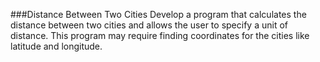 ###Distance Between Two Cities
Develop a program that calculates the distance between two cities and allows the user to specify a unit of distance. This program may require finding coordinates for the cities like latitude and longitude.